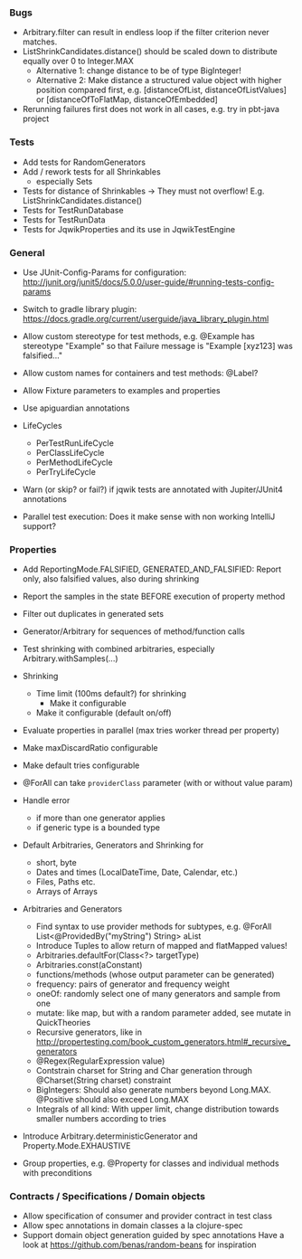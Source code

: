 ### Bugs

- Arbitrary.filter can result in endless loop if the filter criterion never matches.
- ListShrinkCandidates.distance() should be scaled down to distribute equally over 0 to Integer.MAX
  - Alternative 1: change distance to be of type BigInteger!
  - Alternative 2: Make distance a structured value object with higher position compared first, 
    e.g. [distanceOfList, distanceOfListValues] or [distanceOfToFlatMap, distanceOfEmbedded]
- Rerunning failures first does not work in all cases, e.g. try in pbt-java project
  
### Tests

- Add tests for RandomGenerators
- Add / rework tests for all Shrinkables 
  - especially Sets
- Tests for distance of Shrinkables -> They must not overflow! E.g. ListShrinkCandidates.distance()
- Tests for TestRunDatabase
- Tests for TestRunData
- Tests for JqwikProperties and its use in JqwikTestEngine

### General

- Use JUnit-Config-Params for configuration:
  http://junit.org/junit5/docs/5.0.0/user-guide/#running-tests-config-params

- Switch to gradle library plugin: 
  https://docs.gradle.org/current/userguide/java_library_plugin.html

- Allow custom stereotype for test methods, e.g. @Example has stereotype "Example" 
  so that Failure message is "Example [xyz123] was falsified..."

- Allow custom names for containers and test methods: @Label?

- Allow Fixture parameters to examples and properties

- Use apiguardian annotations

- LifeCycles
  - PerTestRunLifeCycle
  - PerClassLifeCycle
  - PerMethodLifeCycle
  - PerTryLifeCycle

- Warn (or skip? or fail?) if jqwik tests are annotated with Jupiter/JUnit4 annotations

- Parallel test execution: Does it make sense with non working IntelliJ support?

### Properties

- Add ReportingMode.FALSIFIED, GENERATED_AND_FALSIFIED: Report only, also falsified values, also during shrinking

- Report the samples in the state BEFORE execution of property method

- Filter out duplicates in generated sets

- Generator/Arbitrary for sequences of method/function calls 

- Test shrinking with combined arbitraries, especially Arbitrary.withSamples(...)

- Shrinking
  - Time limit (100ms default?) for shrinking
    - Make it configurable
  - Make it configurable (default on/off)

- Evaluate properties in parallel (max tries worker thread per property)

- Make maxDiscardRatio configurable

- Make default tries configurable

- @ForAll can take `providerClass` parameter (with or without value param)

- Handle error
  - if more than one generator applies
  - if generic type is a bounded type

- Default Arbitraries, Generators and Shrinking for
  - short, byte
  - Dates and times (LocalDateTime, Date, Calendar, etc.)
  - Files, Paths etc.
  - Arrays of Arrays

- Arbitraries and Generators
  - Find syntax to use provider methods for subtypes, e.g. @ForAll List<@ProvidedBy("myString") String> aList
  - Introduce Tuples to allow return of mapped and flatMapped values!
  - Arbitraries.defaultFor(Class<?> targetType)
  - Arbitraries.const(aConstant)
  - functions/methods (whose output parameter can be generated)
  - frequency: pairs of generator and frequency weight
  - oneOf: randomly select one of many generators and sample from one
  - mutate: like map, but with a random parameter added, see mutate in QuickTheories
  - Recursive generators, like in 
    http://propertesting.com/book_custom_generators.html#_recursive_generators
  - @Regex(RegularExpression value)
  - Contstrain charset for String and Char generation through @Charset(String charset) constraint
  - BigIntegers: Should also generate numbers beyond Long.MAX. @Positive should also exceed Long.MAX
  - Integrals of all kind: With upper limit, change distribution towards smaller numbers according to tries

- Introduce Arbitrary.deterministicGenerator and Property.Mode.EXHAUSTIVE

- Group properties, e.g. @Property for classes and individual methods with preconditions

### Contracts / Specifications / Domain objects

- Allow specification of consumer and provider contract in test class
- Allow spec annotations in domain classes a la clojure-spec
- Support domain object generation guided by spec annotations
  Have a look at https://github.com/benas/random-beans for inspiration 
